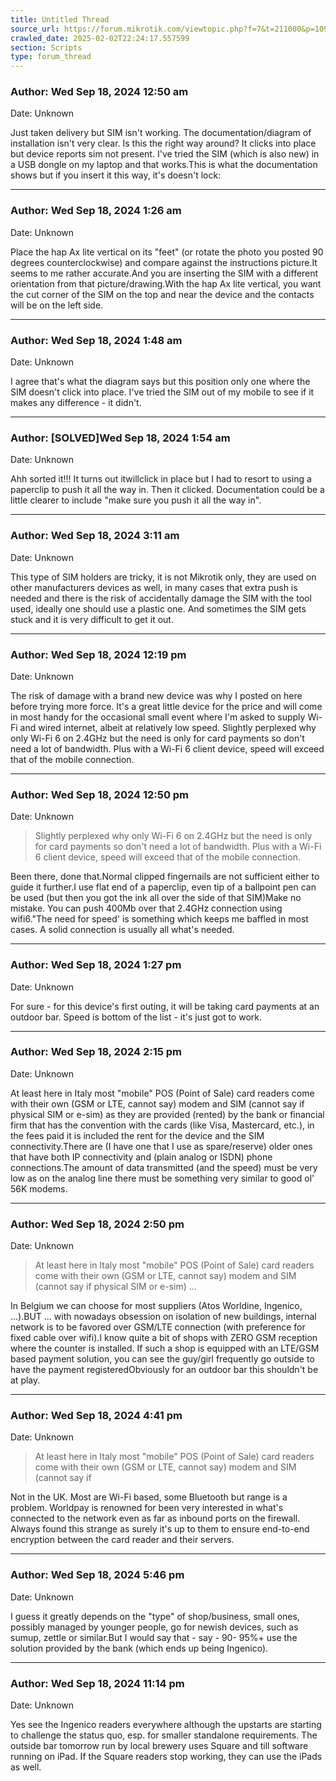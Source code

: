```yaml
---
title: Untitled Thread
source_url: https://forum.mikrotik.com/viewtopic.php?f=7&t=211000&p=1097757#p1097757
crawled_date: 2025-02-02T22:24:17.557599
section: Scripts
type: forum_thread
---
```


### Author: Wed Sep 18, 2024 12:50 am
Date: Unknown

Just taken delivery but SIM isn't working. The documentation/diagram of installation isn't very clear. Is this the right way around? It clicks into place but device reports sim not present. I've tried the SIM (which is also new) in a USB dongle on my laptop and that works.This is what the documentation shows but if you insert it this way, it's doesn't lock:


---
### Author: Wed Sep 18, 2024 1:26 am
Date: Unknown

Place the hap Ax lite vertical on its "feet" (or rotate the photo you posted 90 degrees counterclockwise) and compare against the instructions picture.It seems to me rather accurate.And you are inserting the SIM with a different orientation from that picture/drawing.With the hap Ax lite vertical, you want the cut corner of the SIM on the top and near the device and the contacts will be on the left side.


---
### Author: Wed Sep 18, 2024 1:48 am
Date: Unknown

I agree that's what the diagram says but this position only one where the SIM doesn't click into place. I've tried the SIM out of my mobile to see if it makes any difference - it didn't.


---
### Author: [SOLVED]Wed Sep 18, 2024 1:54 am
Date: Unknown

Ahh sorted it!!! It turns out itwillclick in place but I had to resort to using a paperclip to push it all the way in. Then it clicked. Documentation could be a little clearer to include "make sure you push it all the way in".


---
### Author: Wed Sep 18, 2024 3:11 am
Date: Unknown

This type of SIM holders are tricky, it is not Mikrotik only,  they are used on other manufacturers devices as well, in many cases that extra push is needed and there is the risk of accidentally damage the SIM with the tool used, ideally one should use a plastic one. And sometimes the SIM gets stuck and it is very difficult to get it out.


---
### Author: Wed Sep 18, 2024 12:19 pm
Date: Unknown

The risk of damage with a brand new device was why I posted on here before trying more force. It's a great little device for the price and will come in most handy for the occasional small event where I'm asked to supply Wi-Fi and wired internet, albeit at relatively low speed. Slightly perplexed why only Wi-Fi 6 on 2.4GHz but the need is only for card payments so don't need a lot of bandwidth. Plus with a Wi-Fi 6 client device, speed will exceed that of the mobile connection.


---
### Author: Wed Sep 18, 2024 12:50 pm
Date: Unknown

> Slightly perplexed why only Wi-Fi 6 on 2.4GHz but the need is only for card payments so don't need a lot of bandwidth. Plus with a Wi-Fi 6 client device, speed will exceed that of the mobile connection.

Been there, done that.Normal clipped fingernails are not sufficient either to guide it further.I use flat end of a paperclip, even tip of a ballpoint pen can be used (but then you got the ink all over the side of that SIM)Make no mistake. You can push 400Mb over that 2.4GHz connection using wifi6."The need for speed' is something which keeps me baffled in most cases. A solid connection is usually all what's needed.


---
### Author: Wed Sep 18, 2024 1:27 pm
Date: Unknown

For sure - for this device's first outing, it will be taking card payments at an outdoor bar. Speed is bottom of the list - it's just got to work.


---
### Author: Wed Sep 18, 2024 2:15 pm
Date: Unknown

At least here in Italy most "mobile"  POS (Point of Sale) card readers come with their own (GSM or LTE, cannot say) modem and SIM (cannot say if physical SIM or e-sim) as they are provided (rented) by the bank or financial firm that has the convention with the cards (like Visa, Mastercard, etc.), in the fees paid it is included the rent for the device and the SIM connectivity.There are (I have one that I use as spare/reserve) older ones that have both IP connectivity and (plain analog or ISDN) phone connections.The amount of data transmitted (and the speed) must be very low as on the analog line there must be something very similar to good ol' 56K modems.


---
### Author: Wed Sep 18, 2024 2:50 pm
Date: Unknown

> At least here in Italy most "mobile"  POS (Point of Sale) card readers come with their own (GSM or LTE, cannot say) modem and SIM (cannot say if physical SIM or e-sim) ...

In Belgium we can choose for most suppliers (Atos Worldine, Ingenico, ...).BUT ... with nowadays obsession on isolation of new buildings, internal network is to be favored over GSM/LTE connection (with preference for fixed cable over wifi).I know quite a bit of shops with ZERO GSM reception where the counter is installed. If such a shop is equipped with an LTE/GSM based payment solution, you can see the guy/girl frequently go outside to have the payment registeredObviously for an outdoor bar this shouldn't be at play.


---
### Author: Wed Sep 18, 2024 4:41 pm
Date: Unknown

> At least here in Italy most "mobile"  POS (Point of Sale) card readers come with their own (GSM or LTE, cannot say) modem and SIM (cannot say if

Not in the UK. Most are Wi-Fi based, some Bluetooth but range is a problem. Worldpay is renowned for been very interested in what's connected to the network even as far as inbound ports on the firewall. Always found this strange as surely it's up to them to ensure end-to-end encryption between the card reader and their servers.


---
### Author: Wed Sep 18, 2024 5:46 pm
Date: Unknown

I guess it greatly depends on the "type" of shop/business, small ones, possibly managed by younger people, go for newish devices, such as sumup, zettle or similar.But I would say that - say - 90- 95%+ use the solution provided by the bank (which ends up being Ingenico).


---
### Author: Wed Sep 18, 2024 11:14 pm
Date: Unknown

Yes see the Ingenico readers everywhere although the upstarts are starting to challenge the status quo, esp. for smaller standalone requirements. The outside bar tomorrow run by local brewery uses Square and till software running on iPad. If the Square readers stop working, they can use the iPads as well.

